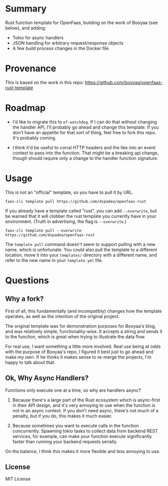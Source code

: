 # Summary

Rust function template for OpenFaas, building on the work of Booyaa (see below), and adding:

* Tokio for async handlers
* JSON handling for arbitrary request/response objects
* A few build process changes in the Docker file

# Provenance

This is based on the work in this repo: https://github.com/booyaa/openfaas-rust-template

# Roadmap

* I'd like to migrate this to `of-watchdog`. If I can do that without changing the handler API, 
I'll probably go ahead and change this template. If you don't have an appetite for that sort 
of thing, feel free to fork this repo. It's probably coming. 

* I think it'd be useful to corral HTTP headers and the like into an event context to pass into
the function. That might be a breaking api change, though should require only a change to the
handler function signature. 

# Usage

This is not an "official" template, so you have to pull it by URL.

```shell
faas-cli template pull https://github.com/dspadea/openfaas-rust
```

If you already have a template called "rust", you can add `--overwrite`, but be warned that it will
clobber the rust template you currently have in your environment. (Truth in advertising, the flag is
`--overwrite`.)

```shell
faas-cli template pull --overwrite https://github.com/dspadea/openfaas-rust
```

The `template pull` command doesn't seem to support pulling with a new name, which is unfortunate.
You could also pull the template to a different location, move it into your `templates/` directory with
a different name, and refer to the new name in your `template.yml` file.


# Questions

## Why a fork?

First of all, this fundamentally (and incompatibly) changes how the template operates, as well 
as the intention of the original project. 

The original template was for demonstration purposes for Booyaa's blog, and was relatively simple,
functionality-wise.  It accepts a string and sends it to the function, which is 
great when trying to illustrate the data flow. 

For real use, I want something a little more involved. Real use being at odds with the purpose 
of Booyaa's repo, I figured it best just to go ahead and make my own. If he thinks it makes sense to 
re-merge the projects, I'm happy to talk about that. 

## Ok, Why Async Handlers?

Functions only execute one at a time, so why are handlers async?

1. Because there's a large part of the Rust ecosystem which is async-first in their API design, and 
it's very annoying to use when the function is not in an async context. If you don't need async, 
there's not much of a penalty, but if you do, this makes it much easier. 

2. Because sometimes you want to execute calls in the function concurrently. Spawning tokio tasks
to collect data from backend REST services, for example, can make your function execute significantly
faster than running your backend requests serially. 

On the balance, I think this makes it more flexible and less annoying to use. 

## License

MIT License
